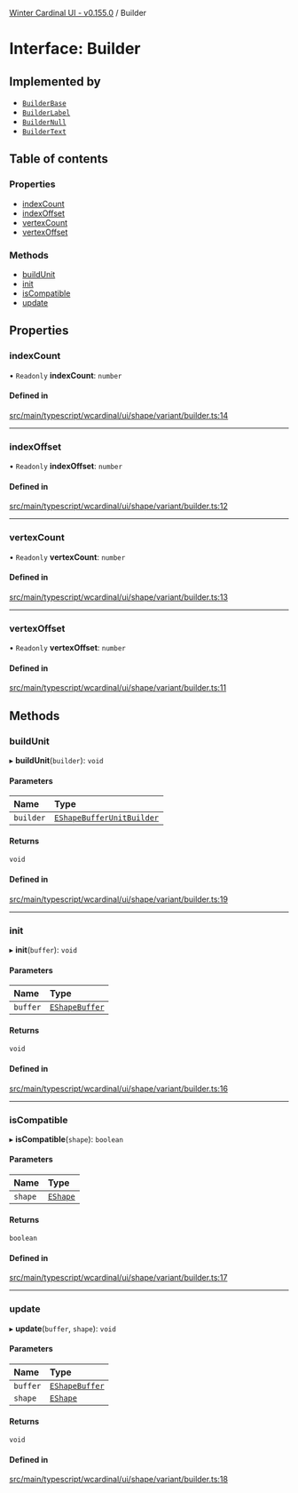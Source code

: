 [Winter Cardinal UI - v0.155.0](../index.md) / Builder

# Interface: Builder

## Implemented by

- [`BuilderBase`](../classes/BuilderBase.md)
- [`BuilderLabel`](../classes/BuilderLabel.md)
- [`BuilderNull`](../classes/BuilderNull.md)
- [`BuilderText`](../classes/BuilderText.md)

## Table of contents

### Properties

- [indexCount](Builder.md#indexcount)
- [indexOffset](Builder.md#indexoffset)
- [vertexCount](Builder.md#vertexcount)
- [vertexOffset](Builder.md#vertexoffset)

### Methods

- [buildUnit](Builder.md#buildunit)
- [init](Builder.md#init)
- [isCompatible](Builder.md#iscompatible)
- [update](Builder.md#update)

## Properties

### indexCount

• `Readonly` **indexCount**: `number`

#### Defined in

[src/main/typescript/wcardinal/ui/shape/variant/builder.ts:14](https://github.com/winter-cardinal/winter-cardinal-ui/blob/v0.155.0/src/main/typescript/wcardinal/ui/shape/variant/builder.ts#L14)

___

### indexOffset

• `Readonly` **indexOffset**: `number`

#### Defined in

[src/main/typescript/wcardinal/ui/shape/variant/builder.ts:12](https://github.com/winter-cardinal/winter-cardinal-ui/blob/v0.155.0/src/main/typescript/wcardinal/ui/shape/variant/builder.ts#L12)

___

### vertexCount

• `Readonly` **vertexCount**: `number`

#### Defined in

[src/main/typescript/wcardinal/ui/shape/variant/builder.ts:13](https://github.com/winter-cardinal/winter-cardinal-ui/blob/v0.155.0/src/main/typescript/wcardinal/ui/shape/variant/builder.ts#L13)

___

### vertexOffset

• `Readonly` **vertexOffset**: `number`

#### Defined in

[src/main/typescript/wcardinal/ui/shape/variant/builder.ts:11](https://github.com/winter-cardinal/winter-cardinal-ui/blob/v0.155.0/src/main/typescript/wcardinal/ui/shape/variant/builder.ts#L11)

## Methods

### buildUnit

▸ **buildUnit**(`builder`): `void`

#### Parameters

| Name | Type |
| :------ | :------ |
| `builder` | [`EShapeBufferUnitBuilder`](../classes/EShapeBufferUnitBuilder.md) |

#### Returns

`void`

#### Defined in

[src/main/typescript/wcardinal/ui/shape/variant/builder.ts:19](https://github.com/winter-cardinal/winter-cardinal-ui/blob/v0.155.0/src/main/typescript/wcardinal/ui/shape/variant/builder.ts#L19)

___

### init

▸ **init**(`buffer`): `void`

#### Parameters

| Name | Type |
| :------ | :------ |
| `buffer` | [`EShapeBuffer`](../classes/EShapeBuffer.md) |

#### Returns

`void`

#### Defined in

[src/main/typescript/wcardinal/ui/shape/variant/builder.ts:16](https://github.com/winter-cardinal/winter-cardinal-ui/blob/v0.155.0/src/main/typescript/wcardinal/ui/shape/variant/builder.ts#L16)

___

### isCompatible

▸ **isCompatible**(`shape`): `boolean`

#### Parameters

| Name | Type |
| :------ | :------ |
| `shape` | [`EShape`](EShape.md) |

#### Returns

`boolean`

#### Defined in

[src/main/typescript/wcardinal/ui/shape/variant/builder.ts:17](https://github.com/winter-cardinal/winter-cardinal-ui/blob/v0.155.0/src/main/typescript/wcardinal/ui/shape/variant/builder.ts#L17)

___

### update

▸ **update**(`buffer`, `shape`): `void`

#### Parameters

| Name | Type |
| :------ | :------ |
| `buffer` | [`EShapeBuffer`](../classes/EShapeBuffer.md) |
| `shape` | [`EShape`](EShape.md) |

#### Returns

`void`

#### Defined in

[src/main/typescript/wcardinal/ui/shape/variant/builder.ts:18](https://github.com/winter-cardinal/winter-cardinal-ui/blob/v0.155.0/src/main/typescript/wcardinal/ui/shape/variant/builder.ts#L18)
